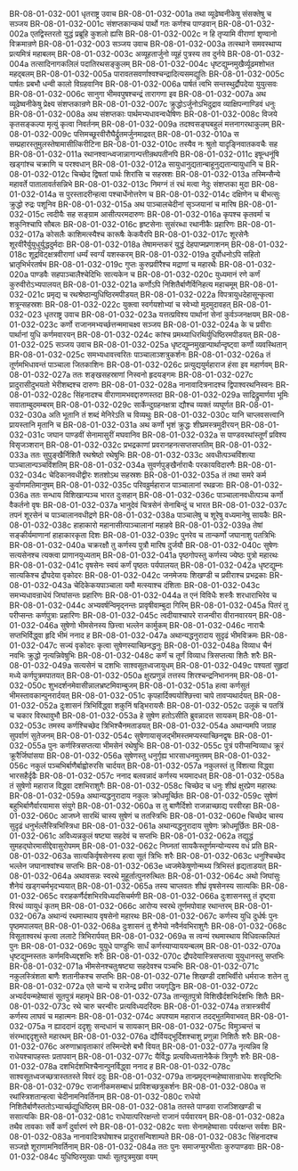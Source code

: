 BR-08-01-032-001  धृतराष्ट्र उवाच
BR-08-01-032-001a तथा व्यूढेष्वनीकेषु संसक्तेषु च सञ्जय
BR-08-01-032-001c संशप्तकान्कथं पार्थो गतः कर्णश्च पाण्डवान्
BR-08-01-032-002a एतद्विस्तरतो युद्धं प्रब्रूहि कुशलो ह्यसि
BR-08-01-032-002c न हि तृप्यामि वीराणां शृण्वानो विक्रमान्रणे
BR-08-01-032-003  सञ्जय उवाच
BR-08-01-032-003a तत्स्थाने समवस्थाप्य प्रत्यमित्रं महाबलम्
BR-08-01-032-003c अव्यूहतार्जुनो व्यूहं पुत्रस्य तव दुर्नये
BR-08-01-032-004a तत्सादिनागकलिलं पदातिरथसङ्कुलम्
BR-08-01-032-004c धृष्टद्युम्नमुखैर्व्यूढमशोभत महद्बलम्
BR-08-01-032-005a पारावतसवर्णाश्वश्चन्द्रादित्यसमद्युतिः
BR-08-01-032-005c पार्षतः प्रबभौ धन्वी कालो विग्रहवानिव
BR-08-01-032-006a पार्षतं त्वभि सन्तस्थुर्द्रौपदेया युयुत्सवः
BR-08-01-032-006c सानुगा भीमवपुषश्चन्द्रं तारागणा इव
BR-08-01-032-007a अथ व्यूढेष्वनीकेषु प्रेक्ष्य संशप्तकान्रणे
BR-08-01-032-007c क्रुद्धोऽर्जुनोऽभिदुद्राव व्याक्षिपन्गाण्डिवं धनुः
BR-08-01-032-008a अथ संशप्तकाः पार्थमभ्यधावन्वधैषिणः
BR-08-01-032-008c विजये कृतसङ्कल्पा मृत्युं कृत्वा निवर्तनम्
BR-08-01-032-009a तदश्वसङ्घबहुलं मत्तनागरथाकुलम्
BR-08-01-032-009c पत्तिमच्छूरवीरौघैर्द्रुतमर्जुनमाद्रवत्
BR-08-01-032-010a स सम्प्रहारस्तुमुलस्तेषामासीत्किरीटिना
BR-08-01-032-010c तस्यैव नः श्रुतो यादृङ्निवातकवचैः सह
BR-08-01-032-011a रथानश्वान्ध्वजान्नागान्पत्तीन्रथपतीनपि
BR-08-01-032-011c इषून्धनूंषि खड्गांश्च चक्राणि च परश्वधान्
BR-08-01-032-012a सायुधानुद्यतान्बाहूनुद्यतान्यायुधानि च
BR-08-01-032-012c चिच्छेद द्विषतां पार्थः शिरांसि च सहस्रशः
BR-08-01-032-013a तस्मिन्सैन्ये महावर्ते पातालावर्तसन्निभे
BR-08-01-032-013c निमग्नं तं रथं मत्वा नेदुः संशप्तका मुदा
BR-08-01-032-014a स पुरस्तादरीन्हत्वा पश्चार्धेनोत्तरेण च
BR-08-01-032-014c दक्षिणेन च बीभत्सुः क्रुद्धो रुद्रः पशूनिव
BR-08-01-032-015a अथ पाञ्चालचेदीनां सृञ्जयानां च मारिष
BR-08-01-032-015c त्वदीयैः सह सङ्ग्राम आसीत्परमदारुणः
BR-08-01-032-016a कृपश्च कृतवर्मा च शकुनिश्चापि सौबलः
BR-08-01-032-016c हृष्टसेनाः सुसंरब्धा रथानीकैः प्रहारिणः
BR-08-01-032-017a कोसलैः काशिमत्स्यैश्च कारूषैः केकयैरपि
BR-08-01-032-017c शूरसेनैः शूरवीरैर्युयुधुर्युद्धदुर्मदाः
BR-08-01-032-018a तेषामन्तकरं युद्धं देहपाप्मप्रणाशनम्
BR-08-01-032-018c शूद्रविट्क्षत्रवीराणां धर्म्यं स्वर्ग्यं यशस्करम्
BR-08-01-032-019a दुर्योधनोऽपि सहितो भ्रातृभिर्भरतर्षभ
BR-08-01-032-019c गुप्तः कुरुप्रवीरैश्च मद्राणां च महारथैः
BR-08-01-032-020a पाण्डवैः सहपाञ्चालैश्चेदिभिः सात्यकेन च
BR-08-01-032-020c युध्यमानं रणे कर्णं कुरुवीरोऽभ्यपालयत्
BR-08-01-032-021a कर्णोऽपि निशितैर्बाणैर्विनिहत्य महाचमूम्
BR-08-01-032-021c प्रमृद्य च रथश्रेष्ठान्युधिष्ठिरमपीडयत्
BR-08-01-032-022a विपत्रायुधदेहासून्कृत्वा शत्रून्सहस्रशः
BR-08-01-032-022c युक्त्वा स्वर्गयशोभ्यां च स्वेभ्यो मुदमुदावहत्
BR-08-01-032-023  धृतराष्ट्र उवाच
BR-08-01-032-023a यत्तत्प्रविश्य पार्थानां सेनां कुर्वञ्जनक्षयम्
BR-08-01-032-023c कर्णो राजानमभ्यर्च्छत्तन्ममाचक्ष्व सञ्जय
BR-08-01-032-024a के च प्रवीराः पार्थानां युधि कर्णमवारयन्
BR-08-01-032-024c कांश्च प्रमथ्याधिरथिर्युधिष्ठिरमपीडयत्
BR-08-01-032-025  सञ्जय उवाच
BR-08-01-032-025a धृष्टद्युम्नमुखान्पार्थान्दृष्ट्वा कर्णो व्यवस्थितान्
BR-08-01-032-025c समभ्यधावत्त्वरितः पाञ्चालाञ्शत्रुकर्शनः
BR-08-01-032-026a तं तूर्णमभिधावन्तं पाञ्चाला जितकाशिनः
BR-08-01-032-026c प्रत्युद्ययुर्महाराज हंसा इव महार्णवम्
BR-08-01-032-027a ततः शङ्खसहस्राणां निस्वनो हृदयङ्गमः
BR-08-01-032-027c प्रादुरासीदुभयतो भेरीशब्दश्च दारुणः
BR-08-01-032-028a नानावादित्रनादश्च द्विपाश्वरथनिस्वनः
BR-08-01-032-028c सिंहनादश्च वीराणामभवद्दारुणस्तदा
BR-08-01-032-029a साद्रिद्रुमार्णवा भूमिः सवाताम्बुदमम्बरम्
BR-08-01-032-029c सार्केन्दुग्रहनक्षत्रा द्यौश्च व्यक्तं व्यघूर्णत
BR-08-01-032-030a अति भूतानि तं शब्दं मेनिरेऽति च विव्यथुः
BR-08-01-032-030c यानि चाप्लवसत्त्वानि प्रायस्तानि मृतानि च
BR-08-01-032-031a अथ कर्णो भृशं क्रुद्धः शीघ्रमस्त्रमुदीरयन्
BR-08-01-032-031c जघान पाण्डवीं सेनामासुरीं मघवानिव
BR-08-01-032-032a स पाण्डवरथांस्तूर्णं प्रविश्य विसृजञ्शरान्
BR-08-01-032-032c प्रभद्रकाणां प्रवरानहनत्सप्तसप्ततिम्
BR-08-01-032-033a ततः सुपुङ्खैर्निशितै रथश्रेष्ठो रथेषुभिः
BR-08-01-032-033c अवधीत्पञ्चविंशत्या पाञ्चालान्पञ्चविंशतिम्
BR-08-01-032-034a सुवर्णपुङ्खैर्नाराचैः परकायविदारणैः
BR-08-01-032-034c चेदिकानवधीद्वीरः शतशोऽथ सहस्रशः
BR-08-01-032-035a तं तथा समरे कर्म कुर्वाणमतिमानुषम्
BR-08-01-032-035c परिवव्रुर्महाराज पाञ्चालानां रथव्रजाः
BR-08-01-032-036a ततः सन्धाय विशिखान्पञ्च भारत दुःसहान्
BR-08-01-032-036c पाञ्चालानवधीत्पञ्च कर्णो वैकर्तनो वृषः
BR-08-01-032-037a भानुदेवं चित्रसेनं सेनाबिन्दुं च भारत
BR-08-01-032-037c तपनं शूरसेनं च पाञ्चालानवधीद्रणे
BR-08-01-032-038a पाञ्चालेषु च शूरेषु वध्यमानेषु सायकैः
BR-08-01-032-038c हाहाकारो महानासीत्पाञ्चालानां महाहवे
BR-08-01-032-039a तेषां सङ्कीर्यमाणानां हाहाकारकृता दिशः
BR-08-01-032-039c पुनरेव च तान्कर्णो जघानाशु पतत्रिभिः
BR-08-01-032-040a चक्ररक्षौ तु कर्णस्य पुत्रौ मारिष दुर्जयौ
BR-08-01-032-040c सुषेणः सत्यसेनश्च त्यक्त्वा प्राणानयुध्यताम्
BR-08-01-032-041a पृष्ठगोपस्तु कर्णस्य ज्येष्ठः पुत्रो महारथः
BR-08-01-032-041c वृषसेनः स्वयं कर्णं पृष्ठतः पर्यपालयत्
BR-08-01-032-042a धृष्टद्युम्नः सात्यकिश्च द्रौपदेया वृकोदरः
BR-08-01-032-042c जनमेजयः शिखण्डी च प्रवीराश्च प्रभद्रकाः
BR-08-01-032-043a चेदिकेकयपाञ्चाला यमौ मत्स्याश्च दंशिताः
BR-08-01-032-043c समभ्यधावन्राधेयं जिघांसन्तः प्रहारिणः
BR-08-01-032-044a त एनं विविधैः शस्त्रैः शरधाराभिरेव च
BR-08-01-032-044c अभ्यवर्षन्विमृद्नन्तः प्रावृषीवाम्बुदा गिरिम्
BR-08-01-032-045a पितरं तु परीप्सन्तः कर्णपुत्राः प्रहारिणः
BR-08-01-032-045c त्वदीयाश्चापरे राजन्वीरा वीरानवारयन्
BR-08-01-032-046a सुषेणो भीमसेनस्य छित्त्वा भल्लेन कार्मुकम्
BR-08-01-032-046c नाराचैः सप्तभिर्विद्ध्वा हृदि भीमं ननाद ह
BR-08-01-032-047a अथान्यद्धनुरादाय सुदृढं भीमविक्रमः
BR-08-01-032-047c सज्यं वृकोदरः कृत्वा सुषेणस्याच्छिनद्धनुः
BR-08-01-032-048a विव्याध चैनं नवभिः क्रुद्धो नृत्यन्निवेषुभिः
BR-08-01-032-048c कर्णं च तूर्णं विव्याध त्रिसप्तत्या शितैः शरैः
BR-08-01-032-049a सत्यसेनं च दशभिः साश्वसूतध्वजायुधम्
BR-08-01-032-049c पश्यतां सुहृदां मध्ये कर्णपुत्रमपातयत्
BR-08-01-032-050a क्षुरप्रणुन्नं तत्तस्य शिरश्चन्द्रनिभाननम्
BR-08-01-032-050c शुभदर्शनमेवासीन्नालभ्रष्टमिवाम्बुजम्
BR-08-01-032-051a हत्वा कर्णसुतं भीमस्तावकान्पुनरार्दयत्
BR-08-01-032-051c कृपहार्दिक्ययोश्छित्त्वा चापे तावप्यथार्दयत्
BR-08-01-032-052a दुःशासनं त्रिभिर्विद्ध्वा शकुनिं षड्भिरायसैः
BR-08-01-032-052c उलूकं च पतत्रिं च चकार विरथावुभौ
BR-08-01-032-053a हे सुषेण हतोऽसीति ब्रुवन्नादत्त सायकम्
BR-08-01-032-053c तमस्य कर्णश्चिच्छेद त्रिभिश्चैनमताडयत्
BR-08-01-032-054a अथान्यमपि जग्राह सुपर्वाणं सुतेजनम्
BR-08-01-032-054c सुषेणायासृजद्भीमस्तमप्यस्याच्छिनद्वृषः
BR-08-01-032-055a पुनः कर्णस्त्रिसप्तत्या भीमसेनं रथेषुभिः
BR-08-01-032-055c पुत्रं परीप्सन्विव्याध क्रूरं क्रूरैर्जिघांसया
BR-08-01-032-056a सुषेणस्तु धनुर्गृह्य भारसाधनमुत्तमम्
BR-08-01-032-056c नकुलं पञ्चभिर्बाणैर्बाह्वोरुरसि चार्दयत्
BR-08-01-032-057a नकुलस्तं तु विंशत्या विद्ध्वा भारसहैर्दृढैः
BR-08-01-032-057c ननाद बलवन्नादं कर्णस्य भयमादधत्
BR-08-01-032-058a तं सुषेणो महाराज विद्ध्वा दशभिराशुगैः
BR-08-01-032-058c चिच्छेद च धनुः शीघ्रं क्षुरप्रेण महारथः
BR-08-01-032-059a अथान्यद्धनुरादाय नकुलः क्रोधमूर्च्छितः
BR-08-01-032-059c सुषेणं बहुभिर्बाणैर्वारयामास संयुगे
BR-08-01-032-060a स तु बाणैर्दिशो राजन्नाच्छाद्य परवीरहा
BR-08-01-032-060c आजघ्ने सारथिं चास्य सुषेणं च ततस्त्रिभिः
BR-08-01-032-060e चिच्छेद चास्य सुदृढं धनुर्भल्लैस्त्रिभिस्त्रिधा
BR-08-01-032-061a अथान्यद्धनुरादाय सुषेणः क्रोधमूर्छितः
BR-08-01-032-061c अविध्यन्नकुलं षष्ट्या सहदेवं च सप्तभिः
BR-08-01-032-062a तद्युद्धं सुमहद्घोरमासीद्देवासुरोपमम्
BR-08-01-032-062c निघ्नतां सायकैस्तूर्णमन्योन्यस्य वधं प्रति
BR-08-01-032-063a सात्यकिर्वृषसेनस्य हत्वा सूतं त्रिभिः शरैः
BR-08-01-032-063c धनुश्चिच्छेद भल्लेन जघानाश्वांश्च सप्तभिः
BR-08-01-032-063e ध्वजमेकेषुणोन्मथ्य त्रिभिस्तं हृद्यताडयत्
BR-08-01-032-064a अथावसन्नः स्वरथे मुहूर्तात्पुनरुत्थितः
BR-08-01-032-064c अथो जिघांसुः शैनेयं खड्गचर्मभृदभ्ययात्
BR-08-01-032-065a तस्य चाप्लवतः शीघ्रं वृषसेनस्य सात्यकिः
BR-08-01-032-065c वराहकर्णैर्दशभिरविध्यदसिचर्मणी
BR-08-01-032-066a दुःशासनस्तु तं दृष्ट्वा विरथं व्यायुधं कृतम्
BR-08-01-032-066c आरोप्य स्वरथे तूर्णमपोवाह रथान्तरम्
BR-08-01-032-067a अथान्यं रथमास्थाय वृषसेनो महारथः
BR-08-01-032-067c कर्णस्य युधि दुर्धर्षः पुनः पृष्ठमपालयत्
BR-08-01-032-068a दुःशासनं तु शैनेयो नवैर्नवभिराशुगैः
BR-08-01-032-068c विसूताश्वरथं कृत्वा ललाटे त्रिभिरार्पयत्
BR-08-01-032-069a स त्वन्यं रथमास्थाय विधिवत्कल्पितं पुनः
BR-08-01-032-069c युयुधे पाण्डुभिः सार्धं कर्णस्याप्याययन्बलम्
BR-08-01-032-070a धृष्टद्युम्नस्ततः कर्णमविध्यद्दशभिः शरैः
BR-08-01-032-070c द्रौपदेयास्त्रिसप्तत्या युयुधानस्तु सप्तभिः
BR-08-01-032-071a भीमसेनश्चतुःषष्ट्या सहदेवश्च पञ्चभिः
BR-08-01-032-071c नकुलस्त्रिंशता बाणैः शतानीकश्च सप्तभिः
BR-08-01-032-071e शिखण्डी दशभिर्वीरो धर्मराजः शतेन तु
BR-08-01-032-072a एते चान्ये च राजेन्द्र प्रवीरा जयगृद्धिनः
BR-08-01-032-072c अभ्यर्दयन्महेष्वासं सूतपुत्रं महामृधे
BR-08-01-032-073a तान्सूतपुत्रो विशिखैर्दशभिर्दशभिः शितैः
BR-08-01-032-073c रथे चारु चरन्वीरः प्रत्यविध्यदरिंदमः
BR-08-01-032-074a तत्रास्त्रवीर्यं कर्णस्य लाघवं च महात्मनः
BR-08-01-032-074c अपश्याम महाराज तदद्भुतमिवाभवत्
BR-08-01-032-075a न ह्याददानं ददृशुः सन्दधानं च सायकान्
BR-08-01-032-075c विमुञ्चन्तं च संरम्भाद्ददृशुस्ते महारथम्
BR-08-01-032-076a द्यौर्वियद्भूर्दिशश्चाशु प्रणुन्ना निशितैः शरैः
BR-08-01-032-076c अरुणाभ्रावृताकारं तस्मिन्देशे बभौ वियत्
BR-08-01-032-077a नृत्यन्निव हि राधेयश्चापहस्तः प्रतापवान्
BR-08-01-032-077c यैर्विद्धः प्रत्यविध्यत्तानेकैकं त्रिगुणैः शरैः
BR-08-01-032-078a दशभिर्दशभिश्चैनान्पुनर्विद्ध्वा ननाद ह
BR-08-01-032-078c साश्वसूतध्वजच्छत्रास्ततस्ते विवरं ददुः
BR-08-01-032-079a तान्प्रमृद्नन्महेष्वासान्राधेयः शरवृष्टिभिः
BR-08-01-032-079c राजानीकमसम्बाधं प्राविशच्छत्रुकर्शनः
BR-08-01-032-080a स रथांस्त्रिशतान्हत्वा चेदीनामनिवर्तिनाम्
BR-08-01-032-080c राधेयो निशितैर्बाणैस्ततोऽभ्यार्च्छद्युधिष्ठिरम्
BR-08-01-032-081a ततस्ते पाण्डवा राजञ्शिखण्डी च ससात्यकिः
BR-08-01-032-081c राधेयात्परिरक्षन्तो राजानं पर्यवारयन्
BR-08-01-032-082a तथैव तावकाः सर्वे कर्णं दुर्वारणं रणे
BR-08-01-032-082c यत्ताः सेनामहेष्वासाः पर्यरक्षन्त सर्वशः
BR-08-01-032-083a नानावादित्रघोषाश्च प्रादुरासन्विशाम्पते
BR-08-01-032-083c सिंहनादश्च सञ्जज्ञे शूराणामनिवर्तिनाम्
BR-08-01-032-084a ततः पुनः समाजग्मुरभीताः कुरुपाण्डवाः
BR-08-01-032-084c युधिष्ठिरमुखाः पार्थाः सूतपुत्रमुखा वयम्

